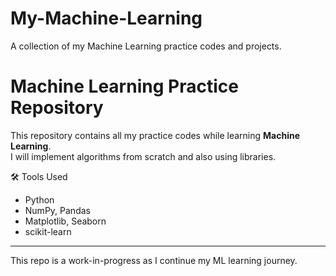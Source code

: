 # My-Machine-Learning
A collection of my Machine Learning practice codes and projects.
# Machine Learning Practice Repository

This repository contains all my practice codes while learning **Machine Learning**.  
I will implement algorithms from scratch and also using libraries.


🛠 Tools Used
- Python
- NumPy, Pandas
- Matplotlib, Seaborn
- scikit-learn

---
This repo is a work-in-progress as I continue my ML learning journey.
